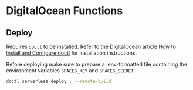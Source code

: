 # DigitalOcean Functions

## Deploy

Requires `doctl` to be installed. Refer to the DigitalOcean article [How to Install and Configure doctl](https://docs.digitalocean.com/reference/doctl/how-to/install/) for installation instructions.

Before deploying make sure to prepare a .env-formatted file containing the environment variables `SPACES_KEY` and `SPACES_SECRET`.

```bash
doctl serverless deploy . --remote-build
```

